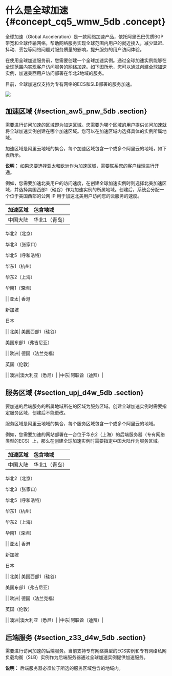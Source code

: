 # 什么是全球加速 {#concept_cq5_wmw_5db .concept}

全球加速（Global Acceleration）是一款网络加速产品，依托阿里巴巴优质BGP带宽和全球传输网络，帮助网络服务实现全球范围内用户的就近接入，减少延迟、抖动、丢包等网络问题对服务质量的影响，提升服务的用户访问体验。

在使用全球加速服务前，您需要创建一个全球加速实例。通过全球加速实例能够在全球范围内实现客户访问服务的网络加速。如下图所示，您可以通过创建全球加速实例，加速美西用户访问部署在华北2地域的服务。

目前，全球加速仅支持为专有网络的ECS和SLB部署的服务加速。

![](http://static-aliyun-doc.oss-cn-hangzhou.aliyuncs.com/assets/img/12626/15452161651354_zh-CN.png)

## 加速区域 {#section_aw5_pnw_5db .section}

需要进行访问加速的区域即为加速区域。您需要为哪个区域的用户提供访问加速就将全球加速实例创建在哪个加速区域。您可以在加速区域内选择具体的实例所属地域。

加速区域是阿里云地域的集合，每个加速区域包含一个或多个阿里云的地域，如下表所示。

**说明：** 如果您要选择亚太和欧洲作为加速区域，需要联系您的客户经理进行开通。

例如，您需要加速北美用户的访问速度，在创建全球加速实例时则选择北美加速区域，并选择美国西部1（硅谷）作为加速实例的所属地域。创建后，系统会分配一个位于美国西部的公网 IP 用于加速北美用户访问您的云服务的速度。

|加速区域|包含地域|
|:---|:---|
|中国大陆| 华北1（青岛）

 华北2（北京）

 华北3（张家口）

 华北5（呼和浩特）

 华东1（杭州）

 华东2（上海）

 华南1（深圳）

 |
|亚太| 香港

 新加坡

 日本

 |
|北美| 美国西部1（硅谷）

 美国东部1（弗吉尼亚）

 |
|欧洲| 德国（法兰克福）

 英国（伦敦）

 |
|澳洲|澳大利亚（悉尼）|
|中东|阿联酋（迪拜）|

## 服务区域 {#section_upj_d4w_5db .section}

要加速的后端服务的所属地域所在的区域为服务区域。创建全球加速实例时需要指定服务区域，创建后不能更改。

服务区域是阿里云地域的集合，每个服务区域包含一个或多个阿里云的地域。

例如，您需要加速的网站部署在一台位于华东2（上海）的后端服务器（专有网络类型的ECS）上，那么在创建全球加速实例时需要指定中国大陆作为服务区域。

|加速区域|包含地域|
|:---|:---|
|中国大陆| 华北1（青岛）

 华北2（北京）

 华北3（张家口）

 华北5（呼和浩特）

 华东1（杭州）

 华东2（上海）

 华南1（深圳）

 |
|亚太| 香港

 新加坡

 日本

 |
|北美| 美国西部1（硅谷）

 美国东部1（弗吉尼亚）

 |
|欧洲| 德国（法兰克福）

 英国（伦敦）

 |
|澳洲|澳大利亚（悉尼）|
|中东|阿联酋（迪拜）|

## 后端服务 {#section_z33_d4w_5db .section}

需要进行访问加速的后端服务。当前支持专有网络类型的ECS实例和专有网络私网负载均衡（SLB）实例作为后端服务器通过全球加速实例提供加速服务。

**说明：** 后端服务器必须位于所选的服务区域包含的地域内。

